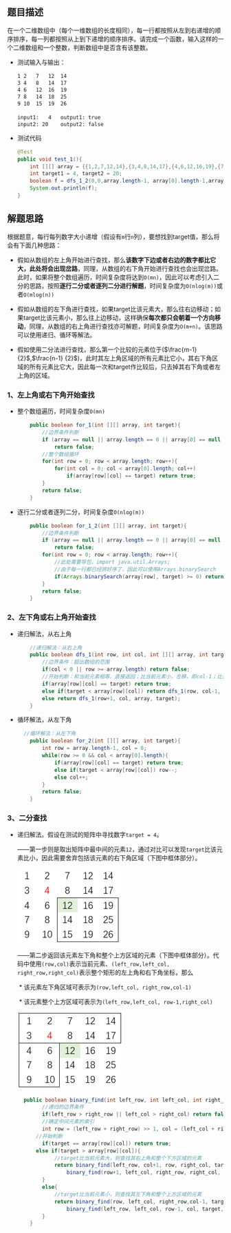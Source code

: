 ## 题目描述

在一个二维数组中（每个一维数组的长度相同），每一行都按照从左到右递增的顺序排序，每一列都按照从上到下递增的顺序排序。请完成一个函数，输入这样的一个二维数组和一个整数，判断数组中是否含有该整数。

* 测试输入与输出：

  ```
  1	2	7	12	14
  3	4	8   14	17	
  4	6	12  16	19
  7	8	14  18	25
  9	10	15	19	26
  
  input1:	4	output1: true
  input2: 20	output2: false
  ```

* 测试代码

  ```java
  @Test
  public void test_1(){
      int [][] array = {{1,2,7,12,14},{3,4,8,14,17},{4,6,12,16,19},{7,8,14,18,25},{9,10,15,19,26}};
      int target1 = 4, target2 = 20;
      boolean f = dfs_1_2(0,0,array.length-1, array[0].length-1,array, target);
      System.out.println(f);
  }
  ```

  

## 解题思路

根据题意，每行每列数字大小递增（假设有`m`行`n`列），要想找到target值，那么将会有下面几种思路：

* 假如从数组的左上角开始进行查找，那么**该数字下边或者右边的数字都比它大，此处将会出现岔路**，同理，从数组的右下角开始进行查找也会出现岔路。此时，如果将整个数组遍历，时间复杂度将达到`O(mn)`，因此可以考虑引入二分的思路，按照**逐行二分或者逐列二分进行解题**，时间复杂度为`O(nlog(m))`或者`O(mlog(n))`

* 假如从数组的左下角进行查找，如果target比该元素大，那么往右边移动；如果target比该元素小，那么往上边移动，这样确保**每次都只会朝着一个方向移动**，同理，从数组的右上角进行查找亦可解题，时间复杂度为`O(m+n)`。该思路可以使用递归、循环等解法。

* 假如使用二分法进行查找，那么第一个比较的元素位于($\frac{m-1} {2}$,$\frac{n-1} {2}$)，此时其左上角区域的所有元素比它小，其右下角区域的所有元素比它大，因此每一次和target作比较后，只去掉其右下角或者左上角的区域。

### 1、左上角或右下角开始查找

* 整个数组遍历，时间复杂度`O(mn)`

  ```java
      public boolean for_1(int [][] array, int target){
          //边界条件判断
          if (array == null || array.length == 0 || array[0] == null || array[0].length == 0)
              return false;
          //整个数组循环
          for(int row = 0; row < array.length; row++){
              for(int col = 0; col < array[0].length; col++)
                  if(array[row][col] == target) return true;
          }
          return false;
      }
  ```

  

* 逐行二分或者逐列二分，时间复杂度`O(nlog(m))`

  ```java
      public boolean for_1_2(int [][] array, int target){
          //边界条件判断
          if (array == null || array.length == 0 || array[0] == null || array[0].length == 0)
              return false;
          for(int row = 0; row < array.length; row++){
              //此处需要导包，import java.util.Arrays;
              //由于每一行都已经排好序了，因此可以使用Arrays.binarySearch
              if(Arrays.binarySearch(array[row], target) >= 0) return true;
          }
          return false;
      }
  ```

### 2、左下角或右上角开始查找

* 递归解法，从右上角

  ```java
      //递归解法：从右上角
      public boolean dfs_1(int row, int col, int [][] array, int target){
          //边界条件：超出数组的范围
          if(col < 0 || row >= array.length) return false;
          //开始判断：和当前元素相等，直接返回；比当前元素小，左移，即col-1；比当前元素大，下移，即row+1
          if(array[row][col] == target) return true;
          else if(target < array[row][col]) return dfs_1(row, col-1, array, target);
          else return dfs_1(row+1, col, array, target);
      }
  ```

  

* 循环解法，从左下角

  ```Java
  	//循环解法：从左下角
      public boolean for_2(int [][] array, int target){
          int row = array.length-1, col = 0;
          while(row >= 0 && col < array[0].length){
              if(array[row][col] == target) return true;
              else if(target < array[row][col]) row--;
              else col++;
          }
          return false;
      }
  ```



### 3、二分查找

* 递归解法。假设在测试的矩阵中寻找数字`target = 4`。

  ——第一步则是取出矩阵中最中间的元素`12`，通过对比可以发现`target`比该元素比小，因此需要舍弃包括该元素的右下角区域（下图中框体部分）。
  
  ![](media/1_1.png)
  
  ——第二步返回该元素左下角和整个上方区域的元素（下图中框体部分）。代码中使用`(row,col)`表示当前元素、`(left_row,left_col, right_row,right_col)`表示整个矩形的左上角和右下角坐标，那么
  
  ​		* 该元素左下角区域可表示为`(row,left_col, right_row,col-1)`
  
  ​		* 该元素整个上方区域可表示为`(left_row,left_col, row-1,right_col)`
  
  ![image-20201218143611481](media/1_2.png)
  
  ```Java
  	public boolean binary_find(int left_row, int left_col, int right_row, int right_col, int target, int [][] array){
          //递归的边界条件
          if(left_row > right_row || left_col > right_col) return false;
          //确定中间元素的索引
          int row = (left_row + right_row) >> 1, col = (left_col + right_col) >> 1;
  		//开始判断
          if(target == array[row][col]) return true;
        else if(target > array[row][col]){
              //target比当前元素大，则查找其右上角和整个下方区域的元素
              return binary_find(left_row, col+1, row, right_col, target, array) ||
                  binary_find(row+1, left_col, right_row, right_col, target, array);
          }
          else{
              //target比当前元素小，则查找其左下角和整个上方区域的元素
              return binary_find(row, left_col, right_row,col-1, target, array) ||
                  binary_find(left_row, left_col, row-1, col, target, array);
          }
      }
  ```
  
  